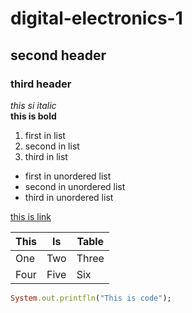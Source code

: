 # digital-electronics-1
## second header
### third header
*this si italic*  
**this is bold**  
1. first in list
2. second in list
3. third in list
- first in unordered list
- second in unordered list
- third in unordered list  
  
[this is link](https://github.com/xmacho11/digital-electronics-1)  

| This          | Is            | Table    |
| ------------- | ------------- | -------- |
| One           | Two           | Three    |
| Four          | Five          | Six      |

```ruby
System.out.printfln("This is code");
```
